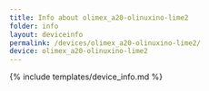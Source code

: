 ```yaml
---
title: Info about olimex_a20-olinuxino-lime2
folder: info
layout: deviceinfo
permalink: /devices/olimex_a20-olinuxino-lime2/
device: olimex_a20-olinuxino-lime2
---
```

{% include templates/device_info.md %}
